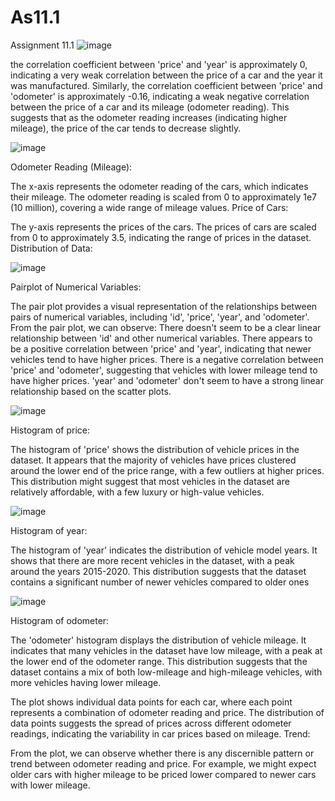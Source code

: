 # As11.1
 Assignment 11.1
![image](https://github.com/Soha1950/As11.1/assets/160794678/4f665d1e-aa00-4d1c-97cf-3ee6dc80ec7f)


the correlation coefficient between 'price' and 'year' is approximately 0, indicating a very weak correlation between the price of a car and the year it was manufactured.
Similarly, the correlation coefficient between 'price' and 'odometer' is approximately -0.16, indicating a weak negative correlation between the price of a car and its mileage (odometer reading). This suggests that as the odometer reading increases (indicating higher mileage), the price of the car tends to decrease slightly.


![image](https://github.com/Soha1950/As11.1/assets/160794678/50fc204a-4cd7-40bd-ae83-8f294232c661)

Odometer Reading (Mileage):

The x-axis represents the odometer reading of the cars, which indicates their mileage.
The odometer reading is scaled from 0 to approximately 1e7 (10 million), covering a wide range of mileage values.
Price of Cars:

The y-axis represents the prices of the cars.
The prices of cars are scaled from 0 to approximately 3.5, indicating the range of prices in the dataset.
Distribution of Data:


![image](https://github.com/Soha1950/As11.1/assets/160794678/85b44635-1c10-467e-acc3-6175a8e0956f)

Pairplot of Numerical Variables:

The pair plot provides a visual representation of the relationships between pairs of numerical variables, including 'id', 'price', 'year', and 'odometer'. From the pair plot, we can observe:
There doesn't seem to be a clear linear relationship between 'id' and other numerical variables.
There appears to be a positive correlation between 'price' and 'year', indicating that newer vehicles tend to have higher prices.
There is a negative correlation between 'price' and 'odometer', suggesting that vehicles with lower mileage tend to have higher prices.
'year' and 'odometer' don't seem to have a strong linear relationship based on the scatter plots.

![image](https://github.com/Soha1950/As11.1/assets/160794678/50769aeb-66a2-4c11-96ff-bd857327de70)

Histogram of price:

The histogram of 'price' shows the distribution of vehicle prices in the dataset. It appears that the majority of vehicles have prices clustered around the lower end of the price range, with a few outliers at higher prices. This distribution might suggest that most vehicles in the dataset are relatively affordable, with a few luxury or high-value vehicles.


![image](https://github.com/Soha1950/As11.1/assets/160794678/6fc9ceab-0be4-4c0e-8d52-540a6f536ee0)

Histogram of year:

The histogram of 'year' indicates the distribution of vehicle model years. It shows that there are more recent vehicles in the dataset, with a peak around the years 2015-2020. This distribution suggests that the dataset contains a significant number of newer vehicles compared to older ones


![image](https://github.com/Soha1950/As11.1/assets/160794678/b1e7951b-e80d-4c03-b32a-c496c8762d4b)

Histogram of odometer:

The 'odometer' histogram displays the distribution of vehicle mileage. It indicates that many vehicles in the dataset have low mileage, with a peak at the lower end of the odometer range. This distribution suggests that the dataset contains a mix of both low-mileage and high-mileage vehicles, with more vehicles having lower mileage.





The plot shows individual data points for each car, where each point represents a combination of odometer reading and price.
The distribution of data points suggests the spread of prices across different odometer readings, indicating the variability in car prices based on mileage.
Trend:

From the plot, we can observe whether there is any discernible pattern or trend between odometer reading and price. For example, we might expect older cars with higher mileage to be priced lower compared to newer cars with lower mileage.
